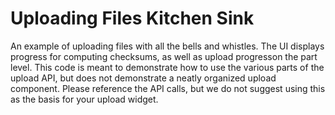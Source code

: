 Uploading Files Kitchen Sink
============================

An example of uploading files with all the bells and whistles. The UI displays progress for computing checksums,
as well as upload progresson the part level. This code is meant to demonstrate how to use the various parts of
the upload API, but does not demonstrate a neatly organized upload component. Please reference the API calls, but
we do not suggest using this as the basis for your upload widget.
